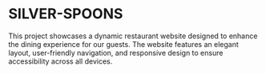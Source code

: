 # SILVER-SPOONS
This project showcases a dynamic restaurant website designed to enhance the dining experience for our guests. The website features an elegant layout, user-friendly navigation, and responsive design to ensure accessibility across all devices.
